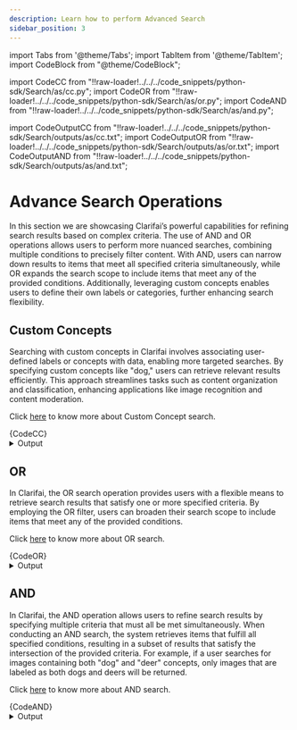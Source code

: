 ```yaml
---
description: Learn how to perform Advanced Search
sidebar_position: 3
---
```



import Tabs from '@theme/Tabs';
import TabItem from '@theme/TabItem';
import CodeBlock from "@theme/CodeBlock";


import CodeCC from "!!raw-loader!../../../code_snippets/python-sdk/Search/as/cc.py";
import CodeOR from "!!raw-loader!../../../code_snippets/python-sdk/Search/as/or.py";
import CodeAND from "!!raw-loader!../../../code_snippets/python-sdk/Search/as/and.py";



import CodeOutputCC from "!!raw-loader!../../../code_snippets/python-sdk/Search/outputs/as/cc.txt";
import CodeOutputOR from "!!raw-loader!../../../code_snippets/python-sdk/Search/outputs/as/or.txt";
import CodeOutputAND from "!!raw-loader!../../../code_snippets/python-sdk/Search/outputs/as/and.txt";



# Advance Search Operations

In this section we are showcasing Clarifai’s  powerful capabilities for refining search results based on complex criteria. The use of AND and OR operations allows users to perform more nuanced searches, combining multiple conditions to precisely filter content. With AND, users can narrow down results to items that meet all specified criteria simultaneously, while OR expands the search scope to include items that meet any of the provided conditions. Additionally, leveraging custom concepts enables users to define their own labels or categories, further enhancing search flexibility.


## Custom Concepts

Searching with custom concepts in Clarifai involves associating user-defined labels or concepts with data, enabling more targeted searches. By specifying custom concepts like "dog," users can retrieve relevant results efficiently. This approach streamlines tasks such as content organization and classification, enhancing applications like image recognition and content moderation.

Click [here](https://docs.clarifai.com/api-guide/search/rank) to know more about Custom Concept search.

<Tabs>
<TabItem value="python" label="Python">
    <CodeBlock className="language-python">{CodeCC}</CodeBlock>
</TabItem>
</Tabs>


<details>
  <summary>Output</summary>
    <CodeBlock className="language-text">{CodeOutputCC}</CodeBlock>
    <img src="/img/python-sdk/as_cc.png" width="700" height="700" />
</details>



## OR

In Clarifai, the OR search operation provides users with a flexible means to retrieve search results that satisfy one or more specified criteria. By employing the OR filter, users can broaden their search scope to include items that meet any of the provided conditions.

Click [here](https://docs.clarifai.com/api-guide/search/legacy-search/) to know more about OR search.

<Tabs>
<TabItem value="python" label="Python">
    <CodeBlock className="language-python">{CodeOR}</CodeBlock>
</TabItem>
</Tabs>


<details>
  <summary>Output</summary>
    <CodeBlock className="language-text">{CodeOutputOR}</CodeBlock>
    <img src="/img/python-sdk/as_or.png" width="700" height="700" />
</details>



## AND

In Clarifai, the AND operation allows users to refine search results by specifying multiple criteria that must all be met simultaneously. When conducting an AND search, the system retrieves items that fulfill all specified conditions, resulting in a subset of results that satisfy the intersection of the provided criteria. For example, if a user searches for images containing both "dog" and "deer" concepts, only images that are labeled as both dogs and deers will be returned.

Click [here](https://docs.clarifai.com/api-guide/search/legacy-search/) to know more about AND search.


<Tabs>
<TabItem value="python" label="Python">
    <CodeBlock className="language-python">{CodeAND}</CodeBlock>
</TabItem>
</Tabs>


<details>
  <summary>Output</summary>
    <CodeBlock className="language-text">{CodeOutputAND}</CodeBlock>
</details>

